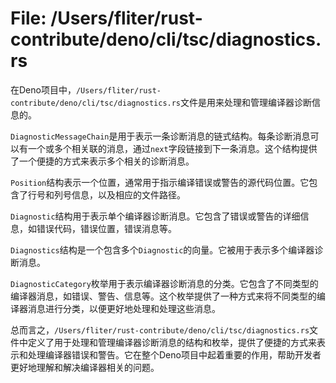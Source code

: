 # File: /Users/fliter/rust-contribute/deno/cli/tsc/diagnostics.rs

在Deno项目中，`/Users/fliter/rust-contribute/deno/cli/tsc/diagnostics.rs`文件是用来处理和管理编译器诊断信息的。

`DiagnosticMessageChain`是用于表示一条诊断消息的链式结构。每条诊断消息可以有一个或多个相关联的消息，通过`next`字段链接到下一条消息。这个结构提供了一个便捷的方式来表示多个相关的诊断消息。

`Position`结构表示一个位置，通常用于指示编译错误或警告的源代码位置。它包含了行号和列号信息，以及相应的文件路径。

`Diagnostic`结构用于表示单个编译器诊断消息。它包含了错误或警告的详细信息，如错误代码，错误位置，错误消息等。

`Diagnostics`结构是一个包含多个`Diagnostic`的向量。它被用于表示多个编译器诊断消息。

`DiagnosticCategory`枚举用于表示编译器诊断消息的分类。它包含了不同类型的编译器消息，如错误、警告、信息等。这个枚举提供了一种方式来将不同类型的编译器消息进行分类，以便更好地处理和处理这些消息。

总而言之，`/Users/fliter/rust-contribute/deno/cli/tsc/diagnostics.rs`文件中定义了用于处理和管理编译器诊断消息的结构和枚举，提供了便捷的方式来表示和处理编译器错误和警告。它在整个Deno项目中起着重要的作用，帮助开发者更好地理解和解决编译器相关的问题。

